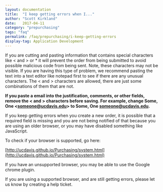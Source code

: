 ```yaml
---
layout: documentation
title:  "I keep getting errors when I..."
author: "Scott Kirkland"
date:   2017-04-11
category: "prepurchasing"
tags: "faq"
permalink: /faq/prepurchasing/i-keep-getting-errors
display-tag: Application Development
---
```


If you are cutting and pasting information that contains special characters like < and > or &#42; it will prevent the order from being submitted to avoid possible malicious code from being sent. Note, these characters may not be visible. If you are having this type of problem, we recommend pasting the text into a text editor like notepad first to see if there are any unusual characters. The < and > characters are allowed, there are just some combinations of them that are not.

**If you paste a email into the justification, comments, or other fields, remove the < and > characters before saving. For example, change Some, One <<someone@ucdavis.edu>> to Some, One someone@ucdavis.edu.**

If you keep getting errors when you create a new order, it is possible that a required field is missing and you are not being notified of that because you are using an older browser, or you may have disabled something like JavaScript.

To check if your browser is supported, go here:

[http://ucdavis.github.io/Purchasing/system.html](http://ucdavis.github.io/Purchasing/system.html)

If you have an unsupported browser, you may be able to use the Google chrome plugin.

If you are using a supported browser, and are still getting errors, please let us know by creating a help ticket.

